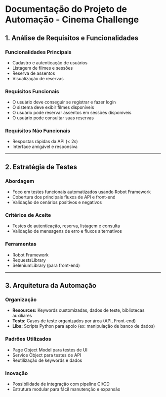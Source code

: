 # Documentação do Projeto de Automação - Cinema Challenge

## 1. Análise de Requisitos e Funcionalidades

### Funcionalidades Principais
- Cadastro e autenticação de usuários
- Listagem de filmes e sessões
- Reserva de assentos
- Visualização de reservas

### Requisitos Funcionais
- O usuário deve conseguir se registrar e fazer login
- O sistema deve exibir filmes disponíveis
- O usuário pode reservar assentos em sessões disponíveis
- O usuário pode consultar suas reservas

### Requisitos Não Funcionais
- Respostas rápidas da API (< 2s)
- Interface amigável e responsiva

---

## 2. Estratégia de Testes

### Abordagem
- Foco em testes funcionais automatizados usando Robot Framework
- Cobertura dos principais fluxos de API e front-end
- Validação de cenários positivos e negativos

### Critérios de Aceite
- Testes de autenticação, reserva, listagem e consulta
- Validação de mensagens de erro e fluxos alternativos

### Ferramentas
- Robot Framework
- RequestsLibrary
- SeleniumLibrary (para front-end)

---

## 3. Arquitetura da Automação

### Organização
- **Resources:** Keywords customizadas, dados de teste, bibliotecas auxiliares
- **Tests:** Casos de teste organizados por área (API, Front-end)
- **Libs:** Scripts Python para apoio (ex: manipulação de banco de dados)

### Padrões Utilizados
- Page Object Model para testes de UI
- Service Object para testes de API
- Reutilização de keywords e dados

### Inovação
- Possibilidade de integração com pipeline CI/CD
- Estrutura modular para fácil manutenção e expansão
